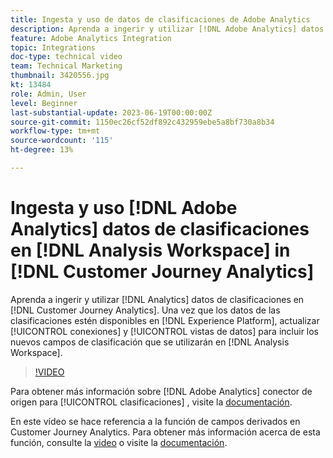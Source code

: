 ```yaml
---
title: Ingesta y uso de datos de clasificaciones de Adobe Analytics
description: Aprenda a ingerir y utilizar [!DNL Adobe Analytics] datos de clasificaciones en [!DNL Customer Journey Analytics].
feature: Adobe Analytics Integration
topic: Integrations
doc-type: technical video
team: Technical Marketing
thumbnail: 3420556.jpg
kt: 13484
role: Admin, User
level: Beginner
last-substantial-update: 2023-06-19T00:00:00Z
source-git-commit: 1150ec26cf52df892c432959ebe5a8bf730a8b34
workflow-type: tm+mt
source-wordcount: '115'
ht-degree: 13%

---
```


# Ingesta y uso [!DNL Adobe Analytics] datos de clasificaciones en [!DNL Analysis Workspace] in [!DNL Customer Journey Analytics]

Aprenda a ingerir y utilizar [!DNL Analytics] datos de clasificaciones en [!DNL Customer Journey Analytics]. Una vez que los datos de las clasificaciones estén disponibles en [!DNL Experience Platform], actualizar [!UICONTROL conexiones] y [!UICONTROL vistas de datos] para incluir los nuevos campos de clasificación que se utilizarán en [!DNL Analysis Workspace]. 

>[!VIDEO](https://video.tv.adobe.com/v/3420556/?quality=12&learn=on)

Para obtener más información sobre [!DNL Adobe Analytics] conector de origen para [!UICONTROL clasificaciones] , visite la [documentación](https://experienceleague.adobe.com/docs/experience-platform/sources/ui-tutorials/create/adobe-applications/classifications.html?lang=es).

En este vídeo se hace referencia a la función de campos derivados en Customer Journey Analytics. Para obtener más información acerca de esta función, consulte la [video](https://experienceleague.adobe.com/docs/customer-journey-analytics-learn/tutorials/data-views/derived-fields-in-cja.html) o visite la [documentación](https://experienceleague.adobe.com/docs/analytics-platform/using/cja-dataviews/derived-fields.html?lang=es).
